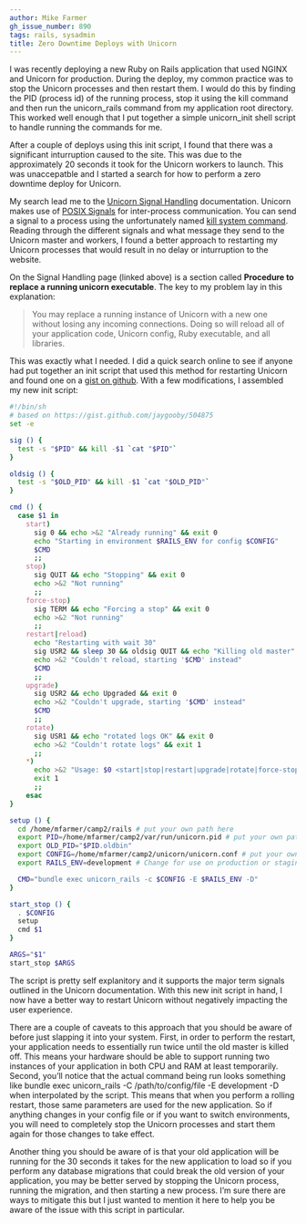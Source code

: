 ```yaml
---
author: Mike Farmer
gh_issue_number: 890
tags: rails, sysadmin
title: Zero Downtime Deploys with Unicorn
---
```




I was recently deploying a new Ruby on Rails application that used NGINX and Unicorn for production. During the deploy, my common practice was to stop the Unicorn processes and then restart them. I would do this by finding the PID (process id) of the running process, stop it using the kill command and then run the unicorn_rails command from my application root directory. This worked well enough that I put together a simple unicorn_init shell script to handle running the commands for me.

After a couple of deploys using this init script, I found that there was a significant inturruption caused to the site. This was due to the approximately 20 seconds it took for the Unicorn workers to launch. This was unaccepatble and I started a search for how to perform a zero downtime deploy for Unicorn.

My search lead me to the [Unicorn Signal Handling](https://unicorn.bogomips.org/SIGNALS.html) documentation. Unicorn makes use of [POSIX Signals](https://en.wikipedia.org/wiki/Signal_(IPC)) for inter-process communication. You can send a signal to a process using the unfortunately named [kill system command](https://en.wikipedia.org/wiki/Kill_(command)). Reading through the different signals and what message they send to the Unicorn master and workers, I found a better approach to restarting my Unicorn processes that would result in no delay or inturruption to the website.

On the Signal Handling page (linked above) is a section called **Procedure to replace a running unicorn executable**. The key to my problem lay in this explanation:

> 
> You may replace a running instance of Unicorn with a new one without losing any incoming connections. Doing so will reload all of your application code, Unicorn config, Ruby executable, and all libraries.
> 

This was exactly what I needed. I did a quick search online to see if anyone had put together an init script that used this method for restarting Unicorn and found one on a [gist on github](https://gist.github.com/jaygooby/504875). With a few modifications, I assembled my new init script:

```bash
#!/bin/sh
# based on https://gist.github.com/jaygooby/504875
set -e

sig () {
  test -s "$PID" && kill -$1 `cat "$PID"`
}

oldsig () {
  test -s "$OLD_PID" && kill -$1 `cat "$OLD_PID"`
}

cmd () {
  case $1 in
    start)
      sig 0 && echo >&2 "Already running" && exit 0
      echo "Starting in environment $RAILS_ENV for config $CONFIG"
      $CMD
      ;;
    stop)
      sig QUIT && echo "Stopping" && exit 0
      echo >&2 "Not running"
      ;;
    force-stop)
      sig TERM && echo "Forcing a stop" && exit 0
      echo >&2 "Not running"
      ;;
    restart|reload)
      echo "Restarting with wait 30"
      sig USR2 && sleep 30 && oldsig QUIT && echo "Killing old master" `cat $OLD_PID` && exit 0
      echo >&2 "Couldn't reload, starting '$CMD' instead"
      $CMD
      ;;
    upgrade)
      sig USR2 && echo Upgraded && exit 0
      echo >&2 "Couldn't upgrade, starting '$CMD' instead"
      $CMD
      ;;
    rotate)
      sig USR1 && echo "rotated logs OK" && exit 0
      echo >&2 "Couldn't rotate logs" && exit 1
      ;;
    *)
      echo >&2 "Usage: $0 <start|stop|restart|upgrade|rotate|force-stop>"
      exit 1
      ;;
    esac
}

setup () {
  cd /home/mfarmer/camp2/rails # put your own path here
  export PID=/home/mfarmer/camp2/var/run/unicorn.pid # put your own path to the pid file here
  export OLD_PID="$PID.oldbin"
  export CONFIG=/home/mfarmer/camp2/unicorn/unicorn.conf # put your own path to the unicorn config file here
  export RAILS_ENV=development # Change for use on production or staging

  CMD="bundle exec unicorn_rails -c $CONFIG -E $RAILS_ENV -D"
}

start_stop () {
  . $CONFIG
  setup
  cmd $1
}

ARGS="$1"
start_stop $ARGS
```

The script is pretty self explanitory and it supports the major term signals outlined in the Unicorn documentation. With this new init script in hand, I now have a better way to restart Unicorn without negatively impacting the user experience.

There are a couple of caveats to this approach that you should be aware of before just slapping it into your system. First, in order to perform the restart, your application needs to essentially run twice until the old master is killed off. This means your hardware should be able to support running two instances of your application in both CPU and RAM at least temporarily. Second, you’ll notice that the actual command being run looks something like bundle exec unicorn_rails -C /path/to/config/file -E development -D when interpolated by the script. This means that when you perform a rolling restart, those same parameters are used for the new application. So if anything changes in your config file or if you want to switch environments, you will need to completely stop the Unicorn processes and start them again for those changes to take effect.

Another thing you should be aware of is that your old application will be running for the 30 seconds it takes for the new application to load so if you perform any database migrations that could break the old version of your application, you may be better served by stopping the Unicorn process, running the migration, and then starting a new process. I’m sure there are ways to mitigate this but I just wanted to mention it here to help you be aware of the issue with this script in particular.


